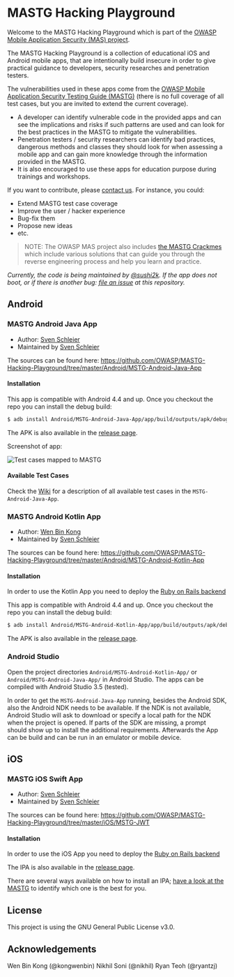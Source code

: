 # MASTG Hacking Playground

Welcome to the MASTG Hacking Playground which is part of the [OWASP Mobile Application Security (MAS) project](https://mas.owasp.org/).

The MASTG Hacking Playground is a collection of educational iOS and Android mobile apps, that are intentionally build insecure in order to give practical guidance to developers, security researches and penetration testers.

The vulnerabilities used in these apps come from the [OWASP Mobile Application Security Testing Guide (MASTG)](https://github.com/OWASP/owasp-mastg/releases) (there is no full coverage of all test cases, but you are invited to extend the current coverage).

- A developer can identify vulnerable code in the provided apps and can see the implications and risks if such patterns are used and can look for the best practices in the MASTG to mitigate the vulnerabilities.
- Penetration testers / security researchers can identify bad practices, dangerous methods and classes they should look for when assessing a mobile app and can gain more knowledge through the information provided in the MASTG.
- It is also encouraged to use these apps for education purpose during trainings and workshops.

If you want to contribute, please [contact us](https://mas.owasp.org/#connect-with-us). For instance, you could: 

- Extend MASTG test case coverage
- Improve the user / hacker experience
- Bug-fix them
- Propose new ideas
- etc.

> NOTE: The OWASP MAS project also includes [the MASTG Crackmes](https://github.com/OWASP/owasp-mastg/tree/master/Crackmes "MASTG-Crackmes") which include various solutions that can guide you through the reverse engineering process and help you learn and practice.

_Currently, the code is being maintained by [@sushi2k](https://github.com/sushi2k "Sven Schleier"). If the app does not boot, or if there is another bug: [file an issue](https://github.com/OWASP/MASTG-Hacking-Playground/issues) at this repository._

## Android

### MASTG Android Java App

- Author: [Sven Schleier](https://github.com/sushi2k "Sven Schleier")
- Maintained by [Sven Schleier](https://github.com/sushi2k "Sven Schleier")

The sources can be found here: <https://github.com/OWASP/MASTG-Hacking-Playground/tree/master/Android/MSTG-Android-Java-App>

#### Installation

This app is compatible with Android 4.4 and up. Once you checkout the repo you can install the debug build:

```bash
$ adb install Android/MSTG-Android-Java-App/app/build/outputs/apk/debug/app-debug.apk  
```

The APK is also available in the [release page](https://github.com/OWASP/MASTG-Hacking-Playground/releases/tag/1.0).

Screenshot of app:

![Test cases mapped to MASTG](https://raw.githubusercontent.com/OWASP/MASTG-Hacking-Playground/master/Android/screenshots/android-app-java.png "Test cases mapped to MASTG" )

#### Available Test Cases

Check the [Wiki](https://github.com/OWASP/MASTG-Hacking-Playground/wiki/Android-App) for a description of all available test cases in the `MSTG-Android-Java-App`.

### MASTG Android Kotlin App

- Author: [Wen Bin Kong](https://github.com/kongwenbin "Wen Bin Kong")
- Maintained by [Sven Schleier](https://github.com/sushi2k "Sven Schleier")

The sources can be found here: <https://github.com/OWASP/MASTG-Hacking-Playground/tree/master/Android/MSTG-Android-Kotlin-App>

#### Installation

In order to use the Kotlin App you need to deploy the [Ruby on Rails backend](https://github.com/OWASP/MASTG-Hacking-Playground/tree/master/Serverside/rails-api-original "ror")

This app is compatible with Android 4.4 and up. Once you checkout the repo you can install the debug build:

```bash
$ adb install Android/MSTG-Android-Kotlin-App/app/build/outputs/apk/debug/app-debug.apk
```

The APK is also available in the [release page](https://github.com/OWASP/MASTG-Hacking-Playground/releases/tag/1.0).

### Android Studio

Open the project directories `Android/MSTG-Android-Kotlin-App/` or `Android/MSTG-Android-Java-App/` in Android Studio. The apps can be compiled with Android Studio 3.5 (tested).

In order to get the `MSTG-Android-Java-App` running, besides the Android SDK, also the Android NDK needs to be available. If the NDK is not available, Android Studio will ask to download or specify a local path for the NDK when the project is opened. If parts of the SDK are missing, a prompt should show up to install the additional requirements. Afterwards the App can be build and can be run in an emulator or mobile device.

## iOS

### MASTG iOS Swift App

- Author: [Sven Schleier](https://github.com/sushi2k "Sven Schleier")
- Maintained by [Sven Schleier](https://github.com/sushi2k "Sven Schleier")

The sources can be found here: <https://github.com/OWASP/MASTG-Hacking-Playground/tree/master/iOS/MSTG-JWT>

#### Installation

In order to use the iOS App you need to deploy the [Ruby on Rails backend](https://github.com/OWASP/MASTG-Hacking-Playground/tree/master/Serverside/rails-api-original "ror")

The IPA is also available in the [release page](https://github.com/OWASP/MASTG-Hacking-Playground/releases/tag/1.0).

There are several ways available on how to install an IPA; [have a look at the MASTG](https://mas.owasp.org/MASTG/iOS/0x06b-Basic-Security-Testing/#installing-apps) to identify which one is the best for you.

## License

This project is using the GNU General Public License v3.0.

## Acknowledgements

Wen Bin Kong (@kongwenbin)
Nikhil Soni (@nikhil)
Ryan Teoh (@ryantzj)
